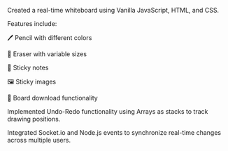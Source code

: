 Created a real-time whiteboard using Vanilla JavaScript, HTML, and CSS.

Features include:

🖊️ Pencil with different colors

🧼 Eraser with variable sizes

📝 Sticky notes

🖼️ Sticky images

💾 Board download functionality

Implemented Undo-Redo functionality using Arrays as stacks to track drawing positions.

Integrated Socket.io and Node.js events to synchronize real-time changes across multiple users.

